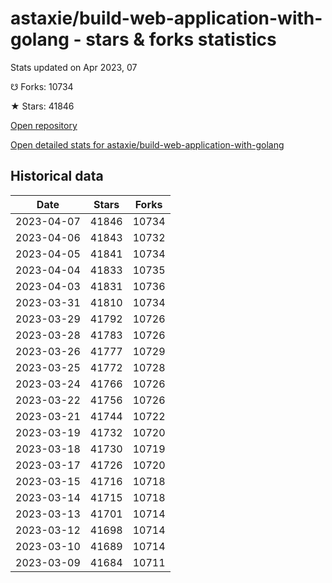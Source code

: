 # astaxie/build-web-application-with-golang - stars & forks statistics

Stats updated on Apr 2023, 07

☋ Forks: 10734

★ Stars: 41846

[Open repository](https://github.com/astaxie/build-web-application-with-golang)

[Open detailed stats for astaxie/build-web-application-with-golang](https://reviewgithub.com/rep/astaxie/build-web-application-with-golang)

## Historical data
| Date | Stars | Forks |
|------|-------|-------|
| 2023-04-07 | 41846 | 10734 | 
| 2023-04-06 | 41843 | 10732 | 
| 2023-04-05 | 41841 | 10734 | 
| 2023-04-04 | 41833 | 10735 | 
| 2023-04-03 | 41831 | 10736 | 
| 2023-03-31 | 41810 | 10734 | 
| 2023-03-29 | 41792 | 10726 | 
| 2023-03-28 | 41783 | 10726 | 
| 2023-03-26 | 41777 | 10729 | 
| 2023-03-25 | 41772 | 10728 | 
| 2023-03-24 | 41766 | 10726 | 
| 2023-03-22 | 41756 | 10726 | 
| 2023-03-21 | 41744 | 10722 | 
| 2023-03-19 | 41732 | 10720 | 
| 2023-03-18 | 41730 | 10719 | 
| 2023-03-17 | 41726 | 10720 | 
| 2023-03-15 | 41716 | 10718 | 
| 2023-03-14 | 41715 | 10718 | 
| 2023-03-13 | 41701 | 10714 | 
| 2023-03-12 | 41698 | 10714 | 
| 2023-03-10 | 41689 | 10714 | 
| 2023-03-09 | 41684 | 10711 | 

